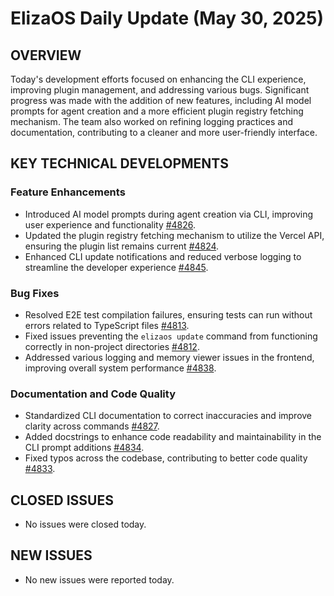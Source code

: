 # ElizaOS Daily Update (May 30, 2025)

## OVERVIEW 
Today's development efforts focused on enhancing the CLI experience, improving plugin management, and addressing various bugs. Significant progress was made with the addition of new features, including AI model prompts for agent creation and a more efficient plugin registry fetching mechanism. The team also worked on refining logging practices and documentation, contributing to a cleaner and more user-friendly interface.

## KEY TECHNICAL DEVELOPMENTS

### Feature Enhancements
- Introduced AI model prompts during agent creation via CLI, improving user experience and functionality [#4826](https://github.com/elizaos/eliza/pull/4826).
- Updated the plugin registry fetching mechanism to utilize the Vercel API, ensuring the plugin list remains current [#4824](https://github.com/elizaos/eliza/pull/4824).
- Enhanced CLI update notifications and reduced verbose logging to streamline the developer experience [#4845](https://github.com/elizaos/eliza/pull/4845).

### Bug Fixes
- Resolved E2E test compilation failures, ensuring tests can run without errors related to TypeScript files [#4813](https://github.com/elizaos/eliza/pull/4813).
- Fixed issues preventing the `elizaos update` command from functioning correctly in non-project directories [#4812](https://github.com/elizaos/eliza/pull/4812).
- Addressed various logging and memory viewer issues in the frontend, improving overall system performance [#4838](https://github.com/elizaos/eliza/pull/4838).

### Documentation and Code Quality
- Standardized CLI documentation to correct inaccuracies and improve clarity across commands [#4827](https://github.com/elizaos/eliza/pull/4827).
- Added docstrings to enhance code readability and maintainability in the CLI prompt additions [#4834](https://github.com/elizaos/eliza/pull/4834).
- Fixed typos across the codebase, contributing to better code quality [#4833](https://github.com/elizaos/eliza/pull/4833).

## CLOSED ISSUES
- No issues were closed today.

## NEW ISSUES
- No new issues were reported today.
